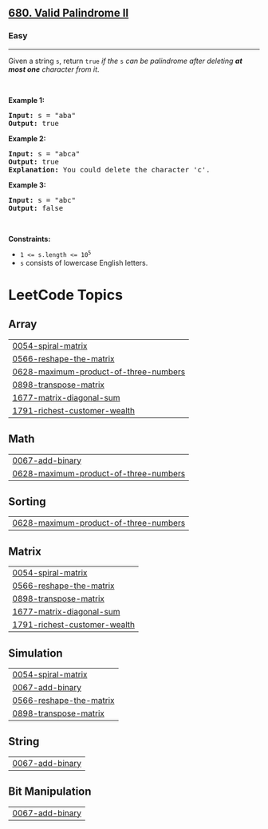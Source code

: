 <h2><a href="https://leetcode.com/problems/valid-palindrome-ii">680. Valid Palindrome II</a></h2><h3>Easy</h3><hr><p>Given a string <code>s</code>, return <code>true</code> <em>if the </em><code>s</code><em> can be palindrome after deleting <strong>at most one</strong> character from it</em>.</p>

<p>&nbsp;</p>
<p><strong class="example">Example 1:</strong></p>

<pre>
<strong>Input:</strong> s = &quot;aba&quot;
<strong>Output:</strong> true
</pre>

<p><strong class="example">Example 2:</strong></p>

<pre>
<strong>Input:</strong> s = &quot;abca&quot;
<strong>Output:</strong> true
<strong>Explanation:</strong> You could delete the character &#39;c&#39;.
</pre>

<p><strong class="example">Example 3:</strong></p>

<pre>
<strong>Input:</strong> s = &quot;abc&quot;
<strong>Output:</strong> false
</pre>

<p>&nbsp;</p>
<p><strong>Constraints:</strong></p>

<ul>
	<li><code>1 &lt;= s.length &lt;= 10<sup>5</sup></code></li>
	<li><code>s</code> consists of lowercase English letters.</li>
</ul>

<!---LeetCode Topics Start-->
# LeetCode Topics
## Array
|  |
| ------- |
| [0054-spiral-matrix](https://github.com/Atharvkadamcodes/LEETCODE/tree/master/0054-spiral-matrix) |
| [0566-reshape-the-matrix](https://github.com/Atharvkadamcodes/LEETCODE/tree/master/0566-reshape-the-matrix) |
| [0628-maximum-product-of-three-numbers](https://github.com/Atharvkadamcodes/LEETCODE/tree/master/0628-maximum-product-of-three-numbers) |
| [0898-transpose-matrix](https://github.com/Atharvkadamcodes/LEETCODE/tree/master/0898-transpose-matrix) |
| [1677-matrix-diagonal-sum](https://github.com/Atharvkadamcodes/LEETCODE/tree/master/1677-matrix-diagonal-sum) |
| [1791-richest-customer-wealth](https://github.com/Atharvkadamcodes/LEETCODE/tree/master/1791-richest-customer-wealth) |
## Math
|  |
| ------- |
| [0067-add-binary](https://github.com/Atharvkadamcodes/LEETCODE/tree/master/0067-add-binary) |
| [0628-maximum-product-of-three-numbers](https://github.com/Atharvkadamcodes/LEETCODE/tree/master/0628-maximum-product-of-three-numbers) |
## Sorting
|  |
| ------- |
| [0628-maximum-product-of-three-numbers](https://github.com/Atharvkadamcodes/LEETCODE/tree/master/0628-maximum-product-of-three-numbers) |
## Matrix
|  |
| ------- |
| [0054-spiral-matrix](https://github.com/Atharvkadamcodes/LEETCODE/tree/master/0054-spiral-matrix) |
| [0566-reshape-the-matrix](https://github.com/Atharvkadamcodes/LEETCODE/tree/master/0566-reshape-the-matrix) |
| [0898-transpose-matrix](https://github.com/Atharvkadamcodes/LEETCODE/tree/master/0898-transpose-matrix) |
| [1677-matrix-diagonal-sum](https://github.com/Atharvkadamcodes/LEETCODE/tree/master/1677-matrix-diagonal-sum) |
| [1791-richest-customer-wealth](https://github.com/Atharvkadamcodes/LEETCODE/tree/master/1791-richest-customer-wealth) |
## Simulation
|  |
| ------- |
| [0054-spiral-matrix](https://github.com/Atharvkadamcodes/LEETCODE/tree/master/0054-spiral-matrix) |
| [0067-add-binary](https://github.com/Atharvkadamcodes/LEETCODE/tree/master/0067-add-binary) |
| [0566-reshape-the-matrix](https://github.com/Atharvkadamcodes/LEETCODE/tree/master/0566-reshape-the-matrix) |
| [0898-transpose-matrix](https://github.com/Atharvkadamcodes/LEETCODE/tree/master/0898-transpose-matrix) |
## String
|  |
| ------- |
| [0067-add-binary](https://github.com/Atharvkadamcodes/LEETCODE/tree/master/0067-add-binary) |
## Bit Manipulation
|  |
| ------- |
| [0067-add-binary](https://github.com/Atharvkadamcodes/LEETCODE/tree/master/0067-add-binary) |
<!---LeetCode Topics End-->